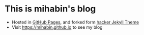 # This is mihabin's blog
* Hosted in [GitHub Pages](https://page.github.com/), and forked form [hacker Jekyll Theme](https://github.com/pages-themes/hacker)
* Visit https://mihabin.github.io to see my blog

